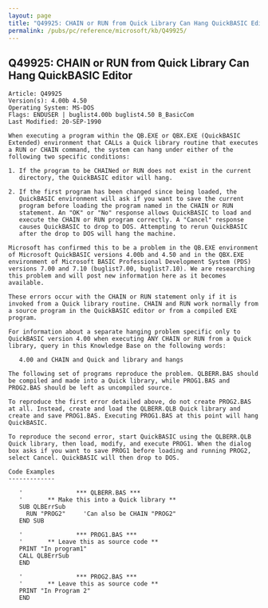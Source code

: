 ```yaml
---
layout: page
title: "Q49925: CHAIN or RUN from Quick Library Can Hang QuickBASIC Editor"
permalink: /pubs/pc/reference/microsoft/kb/Q49925/
---
```


## Q49925: CHAIN or RUN from Quick Library Can Hang QuickBASIC Editor

	Article: Q49925
	Version(s): 4.00b 4.50
	Operating System: MS-DOS
	Flags: ENDUSER | buglist4.00b buglist4.50 B_BasicCom
	Last Modified: 20-SEP-1990
	
	When executing a program within the QB.EXE or QBX.EXE (QuickBASIC
	Extended) environment that CALLs a Quick library routine that executes
	a RUN or CHAIN command, the system can hang under either of the
	following two specific conditions:
	
	1. If the program to be CHAINed or RUN does not exist in the current
	   directory, the QuickBASIC editor will hang.
	
	2. If the first program has been changed since being loaded, the
	   QuickBASIC environment will ask if you want to save the current
	   program before loading the program named in the CHAIN or RUN
	   statement. An "OK" or "No" response allows QuickBASIC to load and
	   execute the CHAIN or RUN program correctly. A "Cancel" response
	   causes QuickBASIC to drop to DOS. Attempting to rerun QuickBASIC
	   after the drop to DOS will hang the machine.
	
	Microsoft has confirmed this to be a problem in the QB.EXE environment
	of Microsoft QuickBASIC versions 4.00b and 4.50 and in the QBX.EXE
	environment of Microsoft BASIC Professional Development System (PDS)
	versions 7.00 and 7.10 (buglist7.00, buglist7.10). We are researching
	this problem and will post new information here as it becomes
	available.
	
	These errors occur with the CHAIN or RUN statement only if it is
	invoked from a Quick library routine. CHAIN and RUN work normally from
	a source program in the QuickBASIC editor or from a compiled EXE
	program.
	
	For information about a separate hanging problem specific only to
	QuickBASIC version 4.00 when executing ANY CHAIN or RUN from a Quick
	library, query in this Knowledge Base on the following words:
	
	   4.00 and CHAIN and Quick and library and hangs
	
	The following set of programs reproduce the problem. QLBERR.BAS should
	be compiled and made into a Quick library, while PROG1.BAS and
	PROG2.BAS should be left as uncompiled source.
	
	To reproduce the first error detailed above, do not create PROG2.BAS
	at all. Instead, create and load the QLBERR.QLB Quick library and
	create and save PROG1.BAS. Executing PROG1.BAS at this point will hang
	QuickBASIC.
	
	To reproduce the second error, start QuickBASIC using the QLBERR.QLB
	Quick library, then load, modify, and execute PROG1. When the dialog
	box asks if you want to save PROG1 before loading and running PROG2,
	select Cancel. QuickBASIC will then drop to DOS.
	
	Code Examples
	-------------
	
	   '               *** QLBERR.BAS ***
	   '       ** Make this into a Quick library **
	   SUB QLBErrSub
	     RUN "PROG2"     'Can also be CHAIN "PROG2"
	   END SUB
	
	   '               *** PROG1.BAS ***
	   '       ** Leave this as source code **
	   PRINT "In program1"
	   CALL QLBErrSub
	   END
	
	   '               *** PROG2.BAS ***
	   '       ** Leave this as source code **
	   PRINT "In Program 2"
	   END
